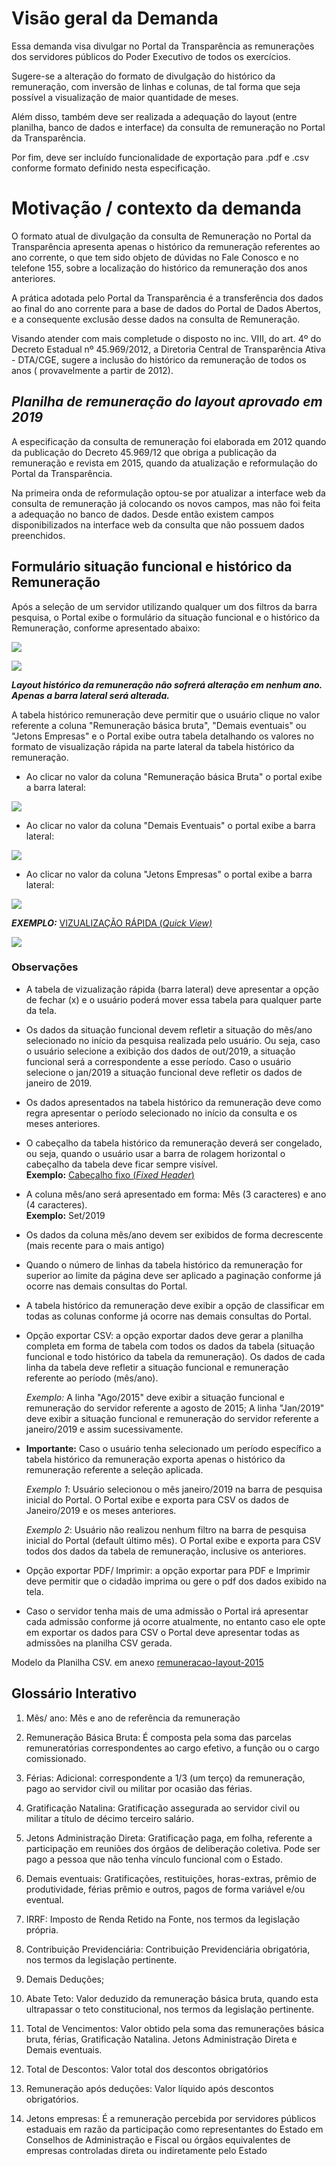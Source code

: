 # Visão geral da Demanda

Essa demanda visa divulgar no Portal da Transparência as remunerações dos servidores públicos do Poder Executivo de todos os exercícios.

Sugere-se a alteração do formato de divulgação do histórico da remuneração, com inversão de linhas e colunas, de tal forma que seja possível a visualização de maior quantidade de meses.

Além disso, também deve ser realizada a adequação do layout (entre planilha, banco de dados e interface) da consulta de remuneração no Portal da Transparência.

Por fim, deve ser incluído funcionalidade de exportação para .pdf e .csv conforme formato definido nesta especificação.

# Motivação / contexto da demanda

O formato atual de divulgação da consulta de Remuneração no Portal da Transparência apresenta apenas o histórico da remuneração referentes ao ano corrente, o que tem sido objeto de dúvidas no Fale Conosco e no telefone 155, sobre a localização do histórico da remuneração dos anos anteriores.

A prática adotada pelo Portal da Transparência é a transferência dos dados ao final do ano corrente para a base de dados do Portal de Dados Abertos, e a consequente exclusão desse dados na consulta de Remuneração.

Visando atender com mais completude o disposto no inc. VIII, do art. 4º do Decreto Estadual nº 45.969/2012, a Diretoria Central de Transparência Ativa - DTA/CGE, sugere a inclusão do histórico da remuneração de todos os anos ( provavelmente a partir de 2012).

## _Planilha de remuneração do layout aprovado em 2019_

A especificação da consulta de remuneração foi elaborada em 2012 quando da publicação do Decreto 45.969/12 que obriga a publicação da remuneração e revista em 2015, quando da atualização e reformulação do Portal da Transparência.

Na primeira onda de reformulação optou-se por atualizar a interface web da consulta de remuneração já colocando os novos campos, mas não foi feita a adequação no banco de dados. Desde então existem campos disponibilizados na interface web da consulta que não possuem dados preenchidos.

## Formulário situação funcional e histórico da Remuneração

Após a seleção de um servidor utilizando qualquer um dos filtros da barra pesquisa, o Portal exibe o formulário da situação funcional e o histórico da Remuneração, conforme apresentado abaixo:

![](static/1.situacao-funcional-2019.png)

![](static/2.historico-remuneracao-layout-2015v1.png)

***Layout histórico da remuneração não sofrerá alteração em nenhum ano. Apenas a barra lateral será alterada.***

A tabela histórico remuneração deve permitir que o usuário clique no valor  referente a coluna "Remuneração básica bruta", "Demais eventuais" ou "Jetons Empresas" e o Portal exibe outra tabela detalhando os valores no formato de visualização rápida na parte lateral da tabela histórico da remuneração.

* Ao clicar no valor da coluna "Remuneração básica Bruta" o portal exibe a barra lateral:

![](static/3.barra-lateral-layout-2019-RB.png)

* Ao clicar no valor da coluna "Demais Eventuais" o portal exibe a barra lateral:

![](static/3.barra-lateral-layout-2019-DE.png)

* Ao clicar no valor da coluna "Jetons Empresas" o portal exibe a barra lateral:

![](static/3.barra-lateral-layout-2019-Jetons.png)


___EXEMPLO:___ [VIZUALIZAÇÃO RÁPIDA (_Quick View)_](https://uxdesign.cc/design-better-data-tables-4ecc99d23356)

![](static/4.exemplo-barra-lateral-exemplo.png)


### Observações

* A tabela de vizualização rápida (barra lateral) deve apresentar a opção de fechar (x) e o usuário poderá mover essa tabela para qualquer parte da tela.
* Os dados da situação funcional devem refletir a situação do mês/ano selecionado no início da pesquisa realizada pelo usuário. Ou seja, caso o usuário selecione a exibição dos dados de out/2019, a situação funcional será a correspondente a esse período. Caso o usuário selecione o jan/2019 a situação funcional deve refletir os dados de janeiro de 2019.
* Os dados apresentados na tabela histórico da remuneração deve como regra apresentar o período selecionado no início da consulta e os meses anteriores.

* O cabeçalho da tabela histórico da remuneração deverá ser congelado, ou seja, quando o usuário usar a barra de rolagem horizontal o cabeçalho da tabela deve ficar sempre visível.                    
 __Exemplo:__ [Cabeçalho fixo (_Fixed Header_)](https://uxdesign.cc/design-better-data-tables-4ecc99d23356)

* A coluna mês/ano será apresentado em forma: Mês (3 caracteres) e ano (4 caracteres).           
__Exemplo:__ Set/2019

* Os dados da coluna mês/ano devem ser exibidos de forma decrescente (mais recente para o mais antigo)

* Quando o número de linhas da tabela histórico da remuneração for superior ao limite da página deve ser aplicado a paginação conforme já ocorre nas demais consultas do Portal.

* A tabela histórico da remuneração deve exibir a opção de classificar em todas as colunas conforme já ocorre nas demais consultas do Portal.

* Opção exportar CSV: a opção exportar dados deve gerar a planilha completa em forma de tabela com todos os dados da tabela (situação funcional e todo histórico da tabela da remuneração). Os dados de cada linha da tabela deve refletir a situação funcional e remuneração referente ao período (mês/ano).       

   _Exemplo:_ A linha "Ago/2015" deve exibir a situação funcional e remuneração do servidor referente a agosto de 2015; A linha "Jan/2019" deve exibir a situação funcional e remuneração do servidor referente a janeiro/2019 e assim sucessivamente.

* __Importante:__ Caso o usuário tenha selecionado um período específico a tabela histórico da remuneração exporta apenas o histórico da remuneração referente a seleção aplicada.

   _Exemplo 1_:  Usuário selecionou o mês janeiro/2019 na barra de pesquisa inicial do Portal. O Portal exibe e exporta para CSV os dados de Janeiro/2019 e os meses anteriores.

  _Exemplo 2_:  Usuário não realizou nenhum filtro na barra de pesquisa inicial do Portal (default último mês). O Portal exibe e exporta para CSV todos dos dados da tabela de remuneração, inclusive os anteriores.

* Opção exportar PDF/ Imprimir: a opção exportar para PDF e Imprimir deve permitir que o cidadão imprima ou gere o pdf dos dados exibido na tela.  

* Caso o servidor tenha mais de uma admissão o Portal irá apresentar cada admissão conforme já ocorre atualmente, no entanto caso ele opte em exportar os dados para CSV o Portal deve apresentar todas as admissões na planilha CSV gerada.

Modelo da Planilha CSV. em anexo [remuneracao-layout-2015]()

## Glossário Interativo

1. Mês/ ano: Mês e ano de referência da remuneração

2. Remuneração Básica Bruta: É composta pela soma das parcelas remuneratórias correspondentes ao cargo efetivo, a função ou o cargo comissionado.
3. Férias: Adicional: correspondente a 1/3 (um terço) da remuneração, pago ao servidor civil ou militar por ocasião das férias.
4. Gratificação Natalina: Gratificação assegurada ao servidor civil ou militar a título de décimo terceiro salário.
5. Jetons Administração Direta: Gratificação paga, em folha, referente a participação em reuniões dos órgãos de deliberação coletiva. Pode ser pago a pessoa que não tenha vínculo funcional com o Estado.
6. Demais eventuais: Gratificações, restituições, horas-extras, prêmio de produtividade, férias prêmio e outros, pagos de forma variável e/ou eventual.
7. IRRF: Imposto de Renda Retido na Fonte, nos termos da legislação própria.
8. Contribuição Previdenciária: Contribuição Previdenciária obrigatória, nos termos da legislação pertinente.
9. Demais Deduções;
10. Abate Teto: Valor deduzido da remuneração básica bruta, quando esta ultrapassar o teto constitucional, nos termos da legislação pertinente.
11. Total de Vencimentos: Valor obtido pela soma das remunerações básica bruta, férias, Gratificação Natalina. Jetons Administração Direta e Demais eventuais.
12. Total de Descontos: Valor total dos descontos obrigatórios
13. Remuneração após deduções: Valor líquido após descontos obrigatórios.
14. Jetons empresas: É a remuneração percebida por servidores públicos estaduais em razão da participação como representantes do Estado em Conselhos de Administração e Fiscal ou órgãos equivalentes de empresas controladas direta ou indiretamente pelo Estado
